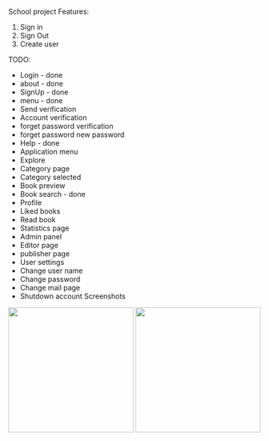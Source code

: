 School project 
Features: 
<ol>
  <li>Sign in</li>
  <li>Sign Out</li>
  <li>Create user</li>
</ol>




TODO:
- Login - done
- about - done
- SignUp - done
- menu - done
- Send verification 
- Account verification 
- forget password verification
- forget password new password
- Help - done
- Application menu 
- Explore 
- Category page
- Category selected 
- Book preview 
- Book search - done
- Profile 
- Liked books
- Read book
- Statistics page
- Admin panel
- Editor page
- publisher page
- User settings
- Change user name 
- Change password
- Change mail page
- Shutdown account
Screenshots


<img src="https://user-images.githubusercontent.com/44341663/158367103-77b47af0-ba11-4ba1-9675-666f796a0874.png" width=250>
<img src="https://user-images.githubusercontent.com/44341663/158367163-21ccd482-e431-40cc-bc04-bc0b4389928e.png" width=250>


